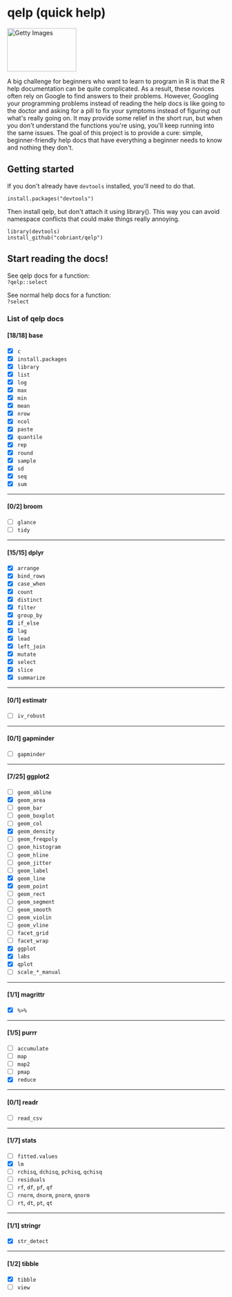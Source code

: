 # qelp (quick help)

<img alt="Getty Images" src="https://d279m997dpfwgl.cloudfront.net/wp/2020/07/GettyImages-1185351276.jpg" width="160" height="100" />

A big challenge for beginners who want to learn to program in R is that the R help documentation can be quite complicated. As a result, these novices often rely on Google to find answers to their problems. However, Googling your programming problems instead of reading the help docs is like going to the doctor and asking for a pill to fix your symptoms instead of figuring out what's really going on. It may provide some relief in the short run, but when you don't understand the functions you're using, you'll keep running into the same issues. The goal of this project is to provide a cure: simple, beginner-friendly help docs that have everything a beginner needs to know and nothing they don't.

## Getting started

If you don't already have `devtools` installed, you'll need to do that.

`install.packages("devtools")`

Then install qelp, but don't attach it using library(). This way you can avoid namespace conflicts that could make things really annoying.

`library(devtools)`  
`install_github("cobriant/qelp")`

## Start reading the docs!

See qelp docs for a function:  
`?qelp::select`

See normal help docs for a function:  
`?select`

### List of qelp docs

#### [18/18] base

- [x] `c`  
- [x] `install.packages`  
- [x] `library`  
- [x] `list`  
- [x] `log`  
- [x] `max`  
- [x] `min`  
- [x] `mean`  
- [x] `nrow`  
- [x] `ncol`  
- [x] `paste`
- [x] `quantile`  
- [x] `rep`  
- [x] `round`
- [x] `sample`  
- [x] `sd`  
- [x] `seq`  
- [x] `sum`  

-----------------------

#### [0/2] broom

- [ ] `glance`
- [ ] `tidy`

-----------------------

#### [15/15] dplyr

- [x] `arrange`  
- [x] `bind_rows`  
- [x] `case_when`  
- [x] `count`
- [x] `distinct`  
- [x] `filter`  
- [x] `group_by`  
- [x] `if_else`  
- [x] `lag`  
- [x] `lead`  
- [x] `left_join`  
- [x] `mutate`  
- [x] `select`  
- [x] `slice`
- [x] `summarize`  

-------------------------

#### [0/1] estimatr

- [ ] `iv_robust`

-------------------------

#### [0/1] gapminder

- [ ] `gapminder` 

-------------------------

#### [7/25] ggplot2

- [ ] `geom_abline`  
- [x] `geom_area`  
- [ ] `geom_bar`  
- [ ] `geom_boxplot`  
- [ ] `geom_col`  
- [x] `geom_density`  
- [ ] `geom_freqpoly`  
- [ ] `geom_histogram` 
- [ ] `geom_hline`  
- [ ] `geom_jitter`
- [ ] `geom_label`
- [x] `geom_line` 
- [x] `geom_point`
- [ ] `geom_rect`  
- [ ] `geom_segment`  
- [ ] `geom_smooth`  
- [ ] `geom_violin`  
- [ ] `geom_vline`
- [ ] `facet_grid`  
- [ ] `facet_wrap`  
- [x] `ggplot`  
- [x] `labs`  
- [x] `qplot`
- [ ] `scale_*_manual`  

-----------------------

#### [1/1] magrittr

- [x] `%>%`  

-------------------------

#### [1/5] purrr

- [ ] `accumulate` 
- [ ] `map` 
- [ ] `map2`  
- [ ] `pmap`  
- [x] `reduce` 

-------------------------

#### [0/1] readr

- [ ] `read_csv` 

-------------------------

#### [1/7] stats

- [ ] `fitted.values`
- [x] `lm`
- [ ] `rchisq`, `dchisq`, `pchisq`, `qchisq`
- [ ] `residuals`
- [ ] `rf`, `df`, `pf`, `qf`
- [ ] `rnorm`, `dnorm`, `pnorm`, `qnorm`
- [ ] `rt`, `dt`, `pt`, `qt`

-------------------------

#### [1/1] stringr

- [x] `str_detect`

-------------------------

#### [1/2] tibble

- [x] `tibble`  
- [ ] `view`  
